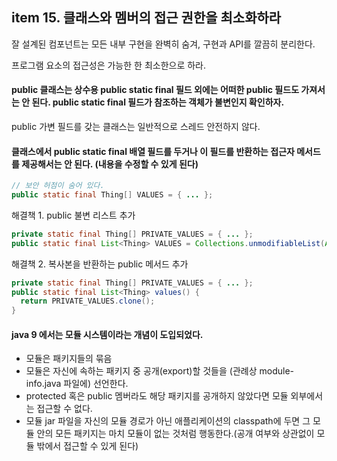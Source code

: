 
## item 15. 클래스와 멤버의 접근 권한을 최소화하라

잘 설계된 컴포넌트는 모든 내부 구현을 완벽히 숨겨, 구현과 API를 깔끔히 분리한다.

프로그램 요소의 접근성은 가능한 한 최소한으로 하라.

#### public 클래스는 상수용 public static final 필드 외에는 어떠한 public 필드도 가져서는 안 된다. public static final 필드가 참조하는 객체가 불변인지 확인하자.

public 가변 필드를 갖는 클래스는 일반적으로 스레드 안전하지 않다.

#### 클래스에서 public static final 배열 필드를 두거나 이 필드를 반환하는 접근자 메서드를 제공해서는 안 된다. (내용을 수정할 수 있게 된다)

```java
// 보안 허점이 숨어 있다.
public static final Thing[] VALUES = { ... };
```

해결책 1. public 불변 리스트 추가
```java
private static final Thing[] PRIVATE_VALUES = { ... };
public static final List<Thing> VALUES = Collections.unmodifiableList(Arrays.asList(PRIVATE_VALUES));
```

해결책 2. 복사본을 반환하는 public 메서드 추가
``` java
private static final Thing[] PRIVATE_VALUES = { ... };
public static final List<Thing> values() {
  return PRIVATE_VALUES.clone();
}
```

#### java 9 에서는 모듈 시스템이라는 개념이 도입되었다.
- 모듈은 패키지들의 묶음
- 모듈은 자신에 속하는 패키지 중 공개(export)할 것들을 (관례상 module-info.java 파일에) 선언한다.
- protected 혹은 public 멤버라도 해당 패키지를 공개하지 않았다면 모듈 외부에서는 접근할 수 없다.
- 모듈 jar 파일을 자신의 모듈 경로가 아닌 애플리케이션의 classpath에 두면 그 모듈 안의 모든 패키지는 마치 모듈이 없는 것처럼 행동한다.(공개 여부와 상관없이 모듈 밖에서 접근할 수 있게 된다)